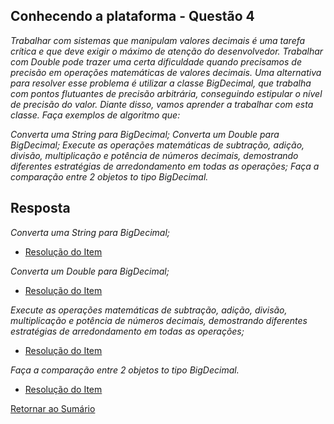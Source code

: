 <h2>Conhecendo a plataforma - Questão 4</h2>

*Trabalhar com sistemas que manipulam valores decimais é uma tarefa crítica e que deve exigir o máximo de atenção do desenvolvedor. Trabalhar com Double pode trazer uma certa dificuldade quando precisamos de precisão em operações matemáticas de valores decimais. Uma alternativa para resolver esse problema é utilizar a classe BigDecimal, que trabalha com pontos flutuantes de precisão arbitrária, conseguindo estipular o nível de precisão do valor. Diante disso, vamos aprender a trabalhar com esta classe. Faça exemplos de algoritmo que:*

*Converta uma String para BigDecimal;*
*Converta um Double para BigDecimal;*
*Execute as operações matemáticas de subtração, adição, divisão, multiplicação e potência de números decimais, demostrando diferentes estratégias de arredondamento em todas as operações;*
*Faça a comparação entre 2 objetos to tipo BigDecimal.*

<h2>Resposta</h2>

*Converta uma String para BigDecimal;* 

 - [Resolução do Item](BigDecimalFromString.java)

*Converta um Double para BigDecimal;*

 - [Resolução do Item](BigDecimalFromDouble.java)

*Execute as operações matemáticas de subtração, adição, divisão, multiplicação e potência de números decimais, 
demostrando diferentes estratégias de arredondamento em todas as operações;*

 - [Resolução do Item](BigDecimalArithmeticOps.java)

*Faça a comparação entre 2 objetos to tipo BigDecimal.*

 - [Resolução do Item](BigDecimalComparation.java)

[Retornar ao Sumário](../../../../../../../README.md)